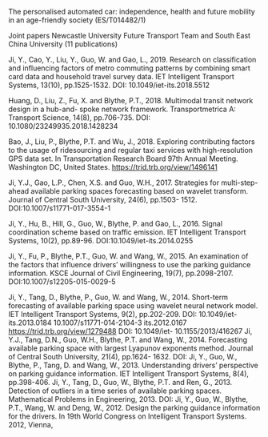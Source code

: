 The personalised automated car: independence, health and future mobility in an age-friendly society (ES/T014482/1)

Joint papers Newcastle University Future Transport Team and South East China University (11 publications)

 Ji, Y., Cao, Y., Liu, Y., Guo, W. and Gao, L., 2019. Research on classification and influencing factors
 of metro commuting patterns by combining smart card data and household travel survey data. IET
 Intelligent Transport Systems, 13(10), pp.1525-1532. DOI: 10.1049/iet-its.2018.5512
 
 Huang, D., Liu, Z., Fu, X. and Blythe, P.T., 2018. Multimodal transit network design in a hub-and-
 spoke network framework. Transportmetrica A: Transport Science, 14(8), pp.706-735.
 DOI: 10.1080/23249935.2018.1428234
 
 Bao, J., Liu, P., Blythe, P.T. and Wu, J., 2018. Exploring contributing factors to the usage of
 ridesourcing and regular taxi services with high-resolution GPS data set. In Transportation Research
 Board 97th Annual Meeting. Washington DC, United States. https://trid.trb.org/view/1496141
 
 Ji, Y.J., Gao, L.P., Chen, X.S. and Guo, W.H., 2017. Strategies for multi-step-ahead available parking
 spaces forecasting based on wavelet transform. Journal of Central South University, 24(6), pp.1503-
 1512. DOI:10.1007/s11771-017-3554-1
 
 Ji, Y., Hu, B., Hill, G., Guo, W., Blythe, P. and Gao, L., 2016. Signal coordination scheme based on
 traffic emission. IET Intelligent Transport Systems, 10(2), pp.89-96. DOI:10.1049/iet-its.2014.0255
 
 Ji, Y., Fu, P., Blythe, P.T., Guo, W. and Wang, W., 2015. An examination of the factors that influence
 drivers’ willingness to use the parking guidance information. KSCE Journal of Civil Engineering,
 19(7), pp.2098-2107. DOI:10.1007/s12205-015-0029-5
 
Ji, Y., Tang, D., Blythe, P., Guo, W. and Wang, W., 2014. Short-term forecasting of available parking
space using wavelet neural network model. IET Intelligent Transport Systems, 9(2), pp.202-209. DOI:
10.1049/iet-its.2013.0184
10.1007/s11771-014-2104-3
its.2012.0167
https://trid.trb.org/view/1279488
DOI: 10.1049/iet-
10.1155/2013/416267
  Ji, Y.J., Tang, D.N., Guo, W.H., Blythe, P.T. and Wang, W., 2014. Forecasting available parking
 space with largest Lyapunov exponents method. Journal of Central South University, 21(4), pp.1624-
 1632. DOI:
  Ji, Y., Guo, W., Blythe, P., Tang, D. and Wang, W., 2013. Understanding drivers’ perspective on
 parking guidance information. IET Intelligent Transport Systems, 8(4), pp.398-406.
   Ji, Y., Tang, D., Guo, W., Blythe, P.T. and Ren, G., 2013. Detection of outliers in a time series of
 available parking spaces. Mathematical Problems in Engineering, 2013. DOI:
  Ji, Y., Guo, W., Blythe, P.T., Wang, W. and Deng, W., 2012. Design the parking guidance
 information for the drivers. In 19th World Congress on Intelligent Transport Systems. 2012, Vienna,
 
